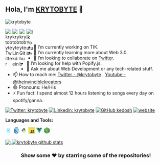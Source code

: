 ## Hola, I'm [KRYTOBYTE](https://kedosh.github.io) 👋

<p align="left"> <img src="https://komarev.com/ghpvc/?username=Kedosh&label=Views&color=blue&style=plastic" alt="krytobyte" /> </p>

<a href="https://twitter.com/krytobyte">
  <img align="left" alt="krytobyte Twitter" width="22px" src="https://cdn.jsdelivr.net/npm/simple-icons@v3/icons/twitter.svg" />
</a>
<a href="https://www.linkedin.com/in/developer-kedosh">
  <img align="left" alt="krytobyte Linkdein" width="22px" src="https://cdn.jsdelivr.net/npm/simple-icons@v3/icons/linkedin.svg" />
</a>
<a href="https://github.com/kedosh">
  <img align="left" alt="krytobyte Github" width="22px" src="https://cdn.jsdelivr.net/npm/simple-icons@v3/icons/github.svg" />
</a>

<a href="https://www.youtube.com/channel/UCT3Ok1Z4t72Sa_wbqhNnCUg/">
  <img align="left" alt="tik Youtube" width="22px" src="https://cdn.jsdelivr.net/npm/simple-icons@v3/icons/youtube.svg" />
</a>

<br/>
<br/>


- 🔭 I’m currently working on TIK.
- 🌱 I’m currently learning more about Web 3.0.
- 👯 I’m looking to collaborate on [Twitter](https://twitter.com/krytobyte).
- 🤔 I’m looking for help with Popify.js.
- 💬 Ask me about Web Development or any tech-related stuff.
- 📫 How to reach me: [Twitter - @krytobyte](https://twitter.com/krytobyte) , [Youtube - @theinvinciblekreators](https://www.youtube.com/channel/UCT3Ok1Z4t72Sa_wbqhNnCUg/)
- 😄 Pronouns: He/His
- ⚡ Fun fact: I spend almost 12 hours listening to songs every day on spotify/ganna.

[![Twitter: krytobyte](https://img.shields.io/twitter/follow/krytobyte?style=social)](https://twitter.com/krytobyte)
[![Linkedin: krytobyte](https://img.shields.io/badge/-krytobyte-blue?style=flat-square&logo=Linkedin&logoColor=white&link=https://www.linkedin.com/in/developer-kedosh/)](https://www.linkedin.com/in/developer-kedosh/)
[![GitHub kedosh](https://img.shields.io/github/followers/kedosh?label=follow&style=social)](https://github.com/kedosh)
[![website](https://img.shields.io/badge/PortfolioWebsite-kedosh.github.io-2648ff?style=flat-square&logo=google-chrome)](https://kedosh.github.io)


**Languages and Tools:**  

<code><img height="20" src="https://raw.githubusercontent.com/github/explore/80688e429a7d4ef2fca1e82350fe8e3517d3494d/topics/react/react.png"></code>
<code><img height="20" src="https://raw.githubusercontent.com/github/explore/80688e429a7d4ef2fca1e82350fe8e3517d3494d/topics/css/css.png"></code>
<code><img height="20" src="https://raw.githubusercontent.com/github/explore/80688e429a7d4ef2fca1e82350fe8e3517d3494d/topics/python/python.png"></code>
<code><img height="20" src="https://raw.githubusercontent.com/github/explore/80688e429a7d4ef2fca1e82350fe8e3517d3494d/topics/javascript/javascript.png"></code>
<code><img height="20" src="https://raw.githubusercontent.com/github/explore/80688e429a7d4ef2fca1e82350fe8e3517d3494d/topics/vue/vue.png"></code>
<code><img height="20" src="https://raw.githubusercontent.com/github/explore/80688e429a7d4ef2fca1e82350fe8e3517d3494d/topics/nodejs/nodejs.png"></code>    

<a href="https://github.com/kedosh">
  <img align="center" src="https://github-readme-stats.vercel.app/api/top-langs/?username=kedosh&theme=light&hide_langs_below=1" />
</a>
<a href="https://github.com/kedosh">
 <img align="center" src="https://github-readme-stats.vercel.app/api?username=kedosh&show_icons=true&theme=light&line_height=27" alt="krytobyte github stats"/>
</a>



<div align="center">

### Show some ❤️ by starring some of the repositories!

</div>
